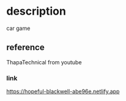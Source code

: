 # description

car game

## reference 

ThapaTechnical from youtube

### link 

https://hopeful-blackwell-abe96e.netlify.app
